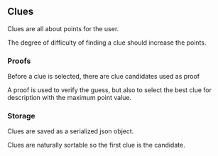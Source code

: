 ## Clues

Clues are all about points for the user.

The degree of difficulty of finding a clue should increase the points.

### Proofs

Before a clue is selected, there are clue candidates used as proof

A proof is used to verify the guess, but also to select the best clue for description with the maximum point value.

### Storage

Clues are saved as a serialized json object.

Clues are naturally sortable so the first clue is the candidate.
